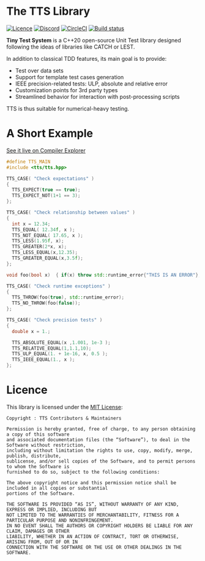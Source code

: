 # The TTS Library

[![Licence](https://img.shields.io/github/license/jfalcou/ofw?style=plastic)](https://img.shields.io/github/license/jfalcou/ofw?style=plastic)
[![Discord](https://img.shields.io/discord/692734675726237696?style=plastic)](https://discord.com/channels/692734675726237696/692735300522344468)
[![CircleCI](https://circleci.com/gh/jfalcou/tts.svg?style=svg&circle-token=8482adcf5f6785a67d19cf73b6fd4959d53e0e25)](https://circleci.com/gh/jfalcou/tts)
[![Build status](https://ci.appveyor.com/api/projects/status/020yd3e6dwhu4dae/branch/master?svg=true)](https://ci.appveyor.com/project/jfalcou/tts/branch/master)

**Tiny Test System** is a C++20 open-source Unit Test library designed following the ideas of
libraries like CATCH or LEST.

In addition to classical TDD features, its main goal is to provide:

- Test over data sets
- Support for template test cases generation
- IEEE precision-related tests: ULP, absolute and relative error
- Customization points for 3rd party types
- Streamlined behavior for interaction with post-processing scripts

TTS is thus suitable for numerical-heavy testing.

# A Short Example

[See it live on Compiler Explorer](https://godbolt.org/z/cM5sxMxjo)

~~~~~~~~~~~~~~~~~~~~~~~~~~~~~~~~~~~~~~~~ c++
#define TTS_MAIN
#include <tts/tts.hpp>

TTS_CASE( "Check expectations" )
{
  TTS_EXPECT(true == true);
  TTS_EXPECT_NOT(1+1 == 3);
};

TTS_CASE( "Check relationship between values" )
{
  int x = 12.34;
  TTS_EQUAL( 12.34f, x );
  TTS_NOT_EQUAL( 17.65, x );
  TTS_LESS(1.95f, x);
  TTS_GREATER(2*x, x);
  TTS_LESS_EQUAL(x,12.35);
  TTS_GREATER_EQUAL(x,3.5f);
};

void foo(bool x)  { if(x) throw std::runtime_error{"THIS IS AN ERROR"}; }

TTS_CASE( "Check runtime exceptions" )
{
  TTS_THROW(foo(true), std::runtime_error);
  TTS_NO_THROW(foo(false));
};

TTS_CASE( "Check precision tests" )
{
  double x = 1.;

  TTS_ABSOLUTE_EQUAL(x ,1.001, 1e-3 );
  TTS_RELATIVE_EQUAL(1,1.1,10);
  TTS_ULP_EQUAL(1. + 1e-16, x, 0.5 );
  TTS_IEEE_EQUAL(1., x );
};
~~~~~~~~~~~~~~~~~~~~~~~~~~~~~~~~~~~~~~~~

# Licence

This library is licensed under the [MIT License](http://opensource.org/licenses/MIT):

~~~~~~~~~~~~~~~~~~~~~~~~~~~~~~~~~~~~~~~~~~~~~~~~~~ none
Copyright : TTS Contributors & Maintainers

Permission is hereby granted, free of charge, to any person obtaining a copy of this software
and associated documentation files (the “Software”), to deal in the Software without restriction,
including without limitation the rights to use, copy, modify, merge, publish, distribute,
sublicense, and/or sell copies of the Software, and to permit persons to whom the Software is
furnished to do so, subject to the following conditions:

The above copyright notice and this permission notice shall be included in all copies or substantial
portions of the Software.

THE SOFTWARE IS PROVIDED “AS IS”, WITHOUT WARRANTY OF ANY KIND, EXPRESS OR IMPLIED, INCLUDING BUT
NOT LIMITED TO THE WARRANTIES OF MERCHANTABILITY, FITNESS FOR A PARTICULAR PURPOSE AND NONINFRINGEMENT.
IN NO EVENT SHALL THE AUTHORS OR COPYRIGHT HOLDERS BE LIABLE FOR ANY CLAIM, DAMAGES OR OTHER
LIABILITY, WHETHER IN AN ACTION OF CONTRACT, TORT OR OTHERWISE, ARISING FROM, OUT OF OR IN
CONNECTION WITH THE SOFTWARE OR THE USE OR OTHER DEALINGS IN THE SOFTWARE.
~~~~~~~~~~~~~~~~~~~~~~~~~~~~~~~~~~~~~~~~~~~~~~~~~~
